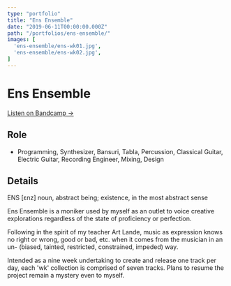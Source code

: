 ```yaml
---
type: "portfolio"
title: "Ens Ensemble"
date: "2019-06-11T00:00:00.000Z"
path: "/portfolios/ens-ensemble/"
images: [
  'ens-ensemble/ens-wk01.jpg',
  'ens-ensemble/ens-wk02.jpg',
]
---
```


# Ens Ensemble

[Listen on Bandcamp →](https://ensensemble.bandcamp.com/)

## Role

- Programming, Synthesizer, Bansuri, Tabla, Percussion, Classical Guitar, Electric Guitar,  Recording Engineer, Mixing, Design

## Details

ENS [ɛnz] noun, abstract being; existence, in the most abstract sense

Ens Ensemble is a moniker used by myself as an outlet to voice creative explorations regardless of the state of proficiency or perfection.

Following in the spirit of my teacher Art Lande, music as expression knows no right or wrong, good or bad, etc. when it comes from the musician in an un- (biased, tainted, restricted, constrained, impeded) way.

Intended as a nine week undertaking to create and release one track per day, each 'wk' collection is comprised of seven tracks. Plans to resume the project remain a mystery even to myself.
